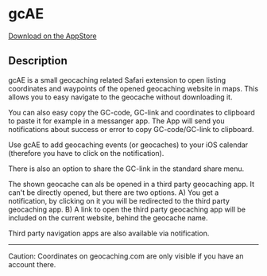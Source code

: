 # gcAE

[Download on the AppStore](https://apps.apple.com/de/app/gcae/id1259388741)

## Description

gcAE is a small geocaching related Safari extension to open listing coordinates and waypoints of the opened geocaching website in maps. This allows you to easy navigate to the geocache without downloading it.

You can also easy copy the GC-code, GC-link and coordinates to clipboard to paste it for example in a messanger app.
The App will send you notifications about success or error to copy GC-code/GC-link to clipboard.

Use gcAE to add geocaching events (or geocaches) to your iOS calendar (therefore you have to click on the notification).

There is also an option to share the GC-link in the standard share menu.

The shown geocache can als be opened in a third party geocaching app. It can't be directly opened, but there are two options.
A) You get a notification, by clicking on it you will be redirected to the third party geocaching app.
B) A link to open the third party geocaching app will be included on the current website, behind the geocache name.

Third party navigation apps are also available via notification.

----
Caution: Coordinates on geocaching.com are only visible if you have an account there.
